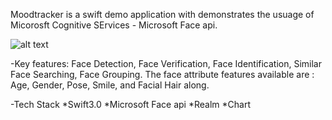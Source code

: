 Moodtracker is a swift demo application with demonstrates the usuage of Micorosft Cognitive SErvices - Microsoft Face api. 

![alt text](https://api.nuget.org/v3-flatcontainer/xamarin.microsoft.cognitive.face/2.0.0/icon)

-Key features: Face Detection, Face Verification, Face Identification, Similar Face Searching, Face Grouping.
The face attribute features available are : Age, Gender, Pose, Smile, and Facial Hair along. 

-Tech Stack
*Swift3.0
*Microsoft Face api
*Realm
*Chart

